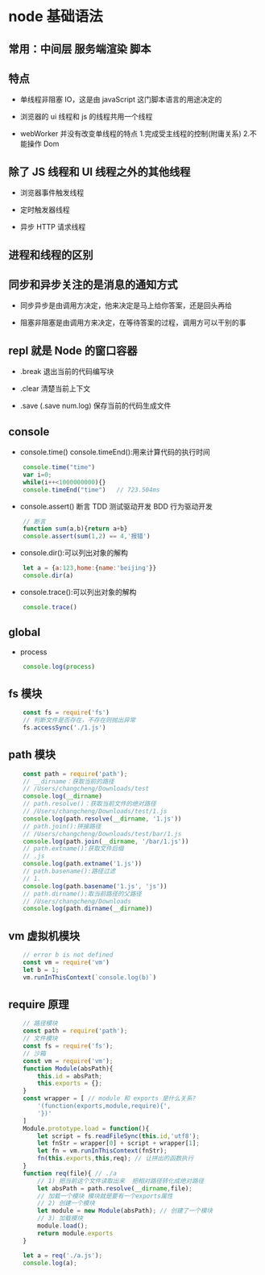 <!--
 * @Author: your name
 * @Date: 2020-02-24 21:22:58
 * @LastEditTime: 2020-04-08 11:05:10
 * @LastEditors: Please set LastEditors
 * @Description: In User Settings Edit
 * @FilePath: /webNotes/node/node.md
 -->

# node 基础语法

## 常用：中间层 服务端渲染 脚本

## 特点

- 单线程非阻塞 IO，这是由 javaScript 这门脚本语言的用途决定的

- 浏览器的 ui 线程和 js 的线程共用一个线程

- webWorker 并没有改变单线程的特点 1.完成受主线程的控制(附庸关系) 2.不能操作 Dom

## 除了 JS 线程和 UI 线程之外的其他线程

- 浏览器事件触发线程

- 定时触发器线程

- 异步 HTTP 请求线程

## 进程和线程的区别

## 同步和异步关注的是消息的通知方式

- 同步异步是由调用方决定，他来决定是马上给你答案，还是回头再给

- 阻塞非阻塞是由调用方来决定，在等待答案的过程，调用方可以干别的事

## repl 就是 Node 的窗口容器

- .break 退出当前的代码编写块

- .clear 清楚当前上下文

- .save (.save num.log) 保存当前的代码生成文件

## console

- console.time() console.timeEnd():用来计算代码的执行时间

```javaScript
    console.time("time")
    var i=0;
    while(i++<1000000000){}
    console.timeEnd("time")   // 723.504ms
```

- console.assert() 断言 TDD 测试驱动开发 BDD 行为驱动开发

```javaScript
    // 断言
    function sum(a,b){return a+b}
    console.assert(sum(1,2) == 4,'报错')
```

- console.dir():可以列出对象的解构

```javaScript
    let a = {a:123,home:{name:'beijing'}}
    console.dir(a)
```

- console.trace():可以列出对象的解构

```javaScript
    console.trace()
```

## global

- process

```javaScript
    console.log(process)
```

## fs 模块

```javaScript
    const fs = require('fs')
    // 判断文件是否存在，不存在则抛出异常
    fs.accessSync('./1.js')
```

## path 模块

```javaScript
    const path = require('path');
    // __dirname：获取当前的路径
    // /Users/changcheng/Downloads/test
    console.log(__dirname)
    // path.resolve()：获取当前文件的绝对路径
    // /Users/changcheng/Downloads/test/1.js
    console.log(path.resolve(__dirname, '1.js'))
    // path.join():拼接路径
    // /Users/changcheng/Downloads/test/bar/1.js
    console.log(path.join(__dirname, '/bar/1.js'))
    // path.extname():获取文件后缀
    // .js
    console.log(path.extname('1.js'))
    // path.basename():路径过滤
    // 1.
    console.log(path.basename('1.js', 'js'))
    // path.dirname():取当前路径的父路径
    // /Users/changcheng/Downloads
    console.log(path.dirname(__dirname))
```

## vm 虚拟机模块

```javaScript
    // error b is not defined
    const vm = require('vm')
    let b = 1;
    vm.runInThisContext(`console.log(b)`)
```

## require 原理

```javaScript
    // 路径模块
    const path = require('path');
    // 文件模块
    const fs = require('fs');
    // 沙箱
    const vm = require('vm');
    function Module(absPath){
        this.id = absPath;
        this.exports = {};
    }
    const wrapper = [ // module 和 exports 是什么关系?
        '(function(exports,module,require){',
        '})'
    ]
    Module.prototype.load = function(){
        let script = fs.readFileSync(this.id,'utf8');
        let fnStr = wrapper[0] + script + wrapper[1];
        let fn = vm.runInThisContext(fnStr);
        fn(this.exports,this,req); // 让拼出的函数执行
    }
    function req(file){ // ./a
        // 1) 把当前这个文件读取出来  把相对路径转化成绝对路径
        let absPath = path.resolve(__dirname,file);
        // 加载一个模块 模块就是要有一个exports属性
        // 2) 创建一个模块
        let module = new Module(absPath); // 创建了一个模块
        // 3) 加载模块
        module.load();
        return module.exports
    }

    let a = req('./a.js');
    console.log(a);
```
